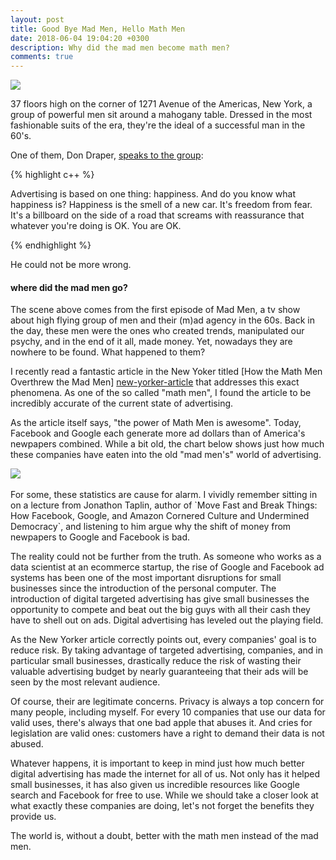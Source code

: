 ```yaml
---
layout: post
title: Good Bye Mad Men, Hello Math Men
date: 2018-06-04 19:04:20 +0300
description: Why did the mad men become math men?
comments: true
---
```


<div class="img_row">
    <img class="col three" src="{{ site.baseurl }}/assets/img/math-men/don-draper-1024x683.jpg">
</div>

37 floors high on the corner of 1271 Avenue of the Americas, New York, a group of powerful men sit around a  mahogany table. Dressed in the most fashionable suits of the era, they're the ideal of a successful man in the 60's.

One of them, Don Draper, [speaks to the group][don-draper-happiness]:

{% highlight c++ %}

Advertising is based on one thing: happiness. 
And do you know what happiness is? Happiness 
is the smell of a new car. It's freedom from 
fear. It's a billboard on the side of a road 
that screams with reassurance that whatever 
you're doing is OK. You are OK.

{% endhighlight %}

He could not be more wrong.

#### where did the mad men go?

The scene above comes from the first episode of Mad Men, a tv show about high flying group of men and their (m)ad agency in the 60s. Back in the day, these men were the ones who created trends, manipulated our psychy, and in the end of it all, made money. Yet, nowadays they are nowhere to be found. What happened to them?

I recently read a fantastic article in the New Yoker titled [How the Math Men Overthrew the Mad Men] [new-yorker-article] that addresses this exact phenomena. As one of the so called "math men", I found the article to be incredibly accurate of the current state of advertising.

As the article itself says, "the power of Math Men is awesome". Today, Facebook and Google each generate more ad dollars than of America's newpapers combined. While a bit old, the chart below shows just how much these companies have eaten into the old "mad men's" world of advertising.

<div class="">
    <img class="col three" src="{{ site.baseurl }}/assets/img/math-men/newpaper-vs-online-ad-world.jpg">
</div>

<br>
For some, these statistics are cause for alarm. I vividly remember sitting in on a lecture from Jonathon Taplin, author of `Move Fast and Break Things: How Facebook, Google, and Amazon Cornered Culture and Undermined Democracy`, and listening to him argue why the shift of money from newpapers to Google and Facebook is bad. 

The reality could not be further from the truth. As someone who works as a data scientist at an ecommerce startup, the rise of Google and Facebook ad systems has been one of the most important disruptions for small businesses since the introduction of the personal computer. The introduction of digital targeted advertising has give small businesses the opportunity to compete and beat out the big guys with all their cash they have to shell out on ads. Digital advertising has leveled out the playing field.

As the New Yorker article correctly points out, every companies' goal is to reduce risk. By taking advantage of targeted advertising, companies, and in particular small businesses, drastically reduce the risk of wasting their valuable advertising budget by nearly guaranteeing that their ads will be seen by the most relevant audience.

Of course, their are legitimate concerns. Privacy is always a top concern for many people, including myself. For every 10 companies that use our data for valid uses, there's always that one bad apple that abuses it. And cries for legislation are valid ones: customers have a right to demand their data is not abused.

Whatever happens, it is important to keep in mind just how much better digital advertising has made the internet for all of us. Not only has it helped small businesses, it has also given us incredible resources like Google search and Facebook for free to use. While we should take a closer look at what exactly these companies are doing, let's not forget the benefits they provide us.

The world is, without a doubt, better with the math men instead of the mad men.



[don-draper-happiness]: https://www.youtube.com/watch?v=Mj30IBKFK3U
[new-yorker-article]: https://www.newyorker.com/news/annals-of-communications/how-the-math-men-overthrew-the-mad-men?utm_source=newsletter&utm_medium=email&utm_campaign=newsletter_axiosam&stream=top&te=1&nl=dealbook&emc=edit_dk_20180521